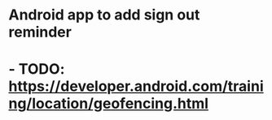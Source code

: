 # Android app to add sign out reminder
# - TODO: https://developer.android.com/training/location/geofencing.html
